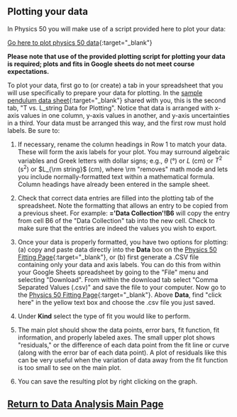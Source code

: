 ## Plotting your data

In Physics 50 you will make use of a script provided here to plot your data:

[Go here to plot physics 50 data](https://physics.hmc.edu/fitter/){:target="_blank"}

**Please note that use of the provided plotting script for plotting your data is required; plots and fits in Google sheets do not meet course expectations.**

To plot your data, first go to (or create) a tab in your spreadsheet that you will use specifically to prepare your data for plotting.  In the [sample pendulum data sheet](https://docs.google.com/spreadsheets/d/1ZWDUtf0lqZNa4Dk1HFPUWZwuKooCxEhsz4RIhS0R0zo/){:target="_blank"} shared with you, this is the second tab, "T vs. L_string Data for Plotting".  Notice that data is arranged with x-axis values in one column, y-axis values in another, and y-axis uncertainties in a third.  Your data must be arranged this way, and the first row must hold labels.  Be sure to:  

1. If necessary, rename the column headings in Row 1 to match your data. These will form the axis labels for your plot. You may surround algebraic variables and Greek letters with dollar signs; e.g., $\theta$ (°) or $L$ (cm) or $T^2$ (s$^2$) or $L_{\rm string}$ (cm), where \rm "removes" math mode and lets you include normally-formatted text within a mathematical formula.  Column headings have already been entered in the sample sheet.

2. Check that correct data entries are filled into the plotting tab of the spreadsheet. Note the formatting that allows an entry to be copied from a previous sheet. For example: **='Data Collection'!B6** will copy the entry from cell B6 of the "Data Collection" tab into the new cell. Check to make sure that the entries are indeed the values you wish to export.

3. Once your data is properly formatted, you have two options for plotting:  (a) copy and paste data directly into the **Data** box on the [Physics 50 Fitting Page](https://physics.hmc.edu/fitter/){:target="_blank"}, or (b) first generate a .CSV file containing only your data and axis labels. You can do this from within your Google Sheets spreadsheet by going to the "File" menu and selecting "Download". From within the download tab select "Comma Separated Values (.csv)" and save the file to your computer.  Now go to the [Physics 50 Fitting Page](https://physics.hmc.edu/fitter/){:target="_blank"}. Above **Data**, find "click here" in the yellow text box and choose the .csv file you just saved. 

4. Under **Kind** select the type of fit you would like to perform.

5. The main plot should show the data points, error bars, fit function, fit information, and properly labeled axes.  The small upper plot shows "residuals," or the difference of each data point from the fit line or curve (along with the error bar of each data point).  A plot of residuals like this can be very useful when the variation of data away from the fit function is too small to see on the main plot.

6. You can save the resulting plot by right clicking on the graph.


[Return to Data Analysis Main Page](data_analysis_guides) 
-----------
